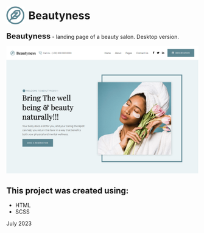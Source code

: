 <h1 style="display: flex;
  align-items: center; gap: 10px"><img src="images/png/logo.png" alt="logo" style="width:48px;"> Beautyness</h1>

<p><b style="font-size: 20px;">Beautyness</b> - landing page of a beauty salon. Desktop version.</p>

![hero](images/png/hero.png)

<h2>This project was created using:</h2>
<ul>
<li>HTML</li>
<li>SCSS</li>
</ul>

July 2023
